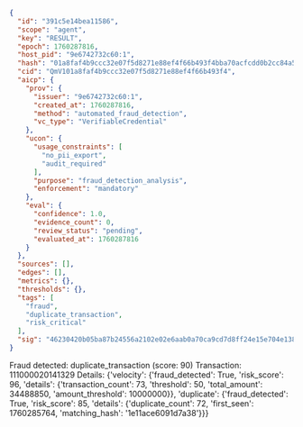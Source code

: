 ```json
{
  "id": "391c5e14bea11586",
  "scope": "agent",
  "key": "RESULT",
  "epoch": 1760287816,
  "host_pid": "9e6742732c60:1",
  "hash": "01a8faf4b9ccc32e07f5d8271e88ef4f66b493f4bba70acfcdd0b2cc84a5b72f",
  "cid": "QmV101a8faf4b9ccc32e07f5d8271e88ef4f66b493f4",
  "aicp": {
    "prov": {
      "issuer": "9e6742732c60:1",
      "created_at": 1760287816,
      "method": "automated_fraud_detection",
      "vc_type": "VerifiableCredential"
    },
    "ucon": {
      "usage_constraints": [
        "no_pii_export",
        "audit_required"
      ],
      "purpose": "fraud_detection_analysis",
      "enforcement": "mandatory"
    },
    "eval": {
      "confidence": 1.0,
      "evidence_count": 0,
      "review_status": "pending",
      "evaluated_at": 1760287816
    }
  },
  "sources": [],
  "edges": [],
  "metrics": {},
  "thresholds": {},
  "tags": [
    "fraud",
    "duplicate_transaction",
    "risk_critical"
  ],
  "sig": "46230420b05ba87b24556a2102e02e6aab0a70ca9cd7d8ff24e15e704e138f0e"
}
```

Fraud detected: duplicate_transaction (score: 90)
Transaction: 111000020141329
Details: {'velocity': {'fraud_detected': True, 'risk_score': 96, 'details': {'transaction_count': 73, 'threshold': 50, 'total_amount': 34488850, 'amount_threshold': 10000000}}, 'duplicate': {'fraud_detected': True, 'risk_score': 85, 'details': {'duplicate_count': 72, 'first_seen': 1760285764, 'matching_hash': '1e11ace6091d7a38'}}}